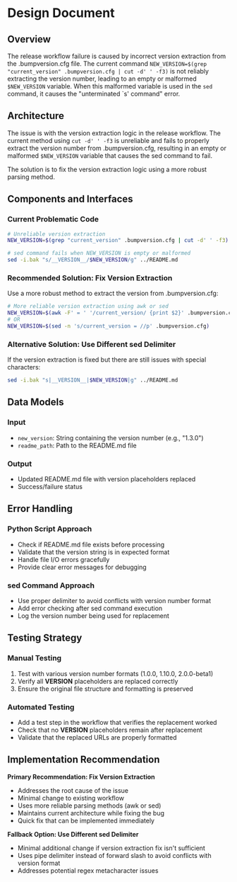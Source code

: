 # Design Document

## Overview

The release workflow failure is caused by incorrect version extraction from the .bumpversion.cfg file. The current command `NEW_VERSION=$(grep "current_version" .bumpversion.cfg | cut -d' ' -f3)` is not reliably extracting the version number, leading to an empty or malformed `$NEW_VERSION` variable. When this malformed variable is used in the `sed` command, it causes the "unterminated `s' command" error.

## Architecture

The issue is with the version extraction logic in the release workflow. The current method using `cut -d' ' -f3` is unreliable and fails to properly extract the version number from .bumpversion.cfg, resulting in an empty or malformed `$NEW_VERSION` variable that causes the sed command to fail.

The solution is to fix the version extraction logic using a more robust parsing method.

## Components and Interfaces

### Current Problematic Code
```bash
# Unreliable version extraction
NEW_VERSION=$(grep "current_version" .bumpversion.cfg | cut -d' ' -f3)

# sed command fails when NEW_VERSION is empty or malformed
sed -i.bak "s/__VERSION__/$NEW_VERSION/g" ../README.md
```

### Recommended Solution: Fix Version Extraction
Use a more robust method to extract the version from .bumpversion.cfg:
```bash
# More reliable version extraction using awk or sed
NEW_VERSION=$(awk -F' = ' '/current_version/ {print $2}' .bumpversion.cfg)
# OR
NEW_VERSION=$(sed -n 's/current_version = //p' .bumpversion.cfg)
```

### Alternative Solution: Use Different sed Delimiter
If the version extraction is fixed but there are still issues with special characters:
```bash
sed -i.bak "s|__VERSION__|$NEW_VERSION|g" ../README.md
```

## Data Models

### Input
- `new_version`: String containing the version number (e.g., "1.3.0")
- `readme_path`: Path to the README.md file

### Output
- Updated README.md file with version placeholders replaced
- Success/failure status

## Error Handling

### Python Script Approach
- Check if README.md file exists before processing
- Validate that the version string is in expected format
- Handle file I/O errors gracefully
- Provide clear error messages for debugging

### sed Command Approach
- Use proper delimiter to avoid conflicts with version number format
- Add error checking after sed command execution
- Log the version number being used for replacement

## Testing Strategy

### Manual Testing
1. Test with various version number formats (1.0.0, 1.10.0, 2.0.0-beta1)
2. Verify all __VERSION__ placeholders are replaced correctly
3. Ensure the original file structure and formatting is preserved

### Automated Testing
- Add a test step in the workflow that verifies the replacement worked
- Check that no __VERSION__ placeholders remain after replacement
- Validate that the replaced URLs are properly formatted

## Implementation Recommendation

**Primary Recommendation: Fix Version Extraction**
- Addresses the root cause of the issue
- Minimal change to existing workflow
- Uses more reliable parsing methods (awk or sed)
- Maintains current architecture while fixing the bug
- Quick fix that can be implemented immediately

**Fallback Option: Use Different sed Delimiter**
- Minimal additional change if version extraction fix isn't sufficient
- Uses pipe delimiter instead of forward slash to avoid conflicts with version format
- Addresses potential regex metacharacter issues